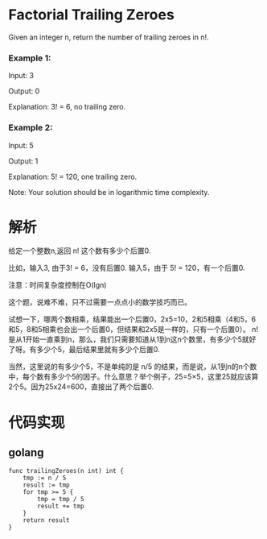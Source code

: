 # Factorial Trailing Zeroes

Given an integer n, return the number of trailing zeroes in n!.

### Example 1:

Input: 3

Output: 0

Explanation: 3! = 6, no trailing zero.

### Example 2:

Input: 5

Output: 1

Explanation: 5! = 120, one trailing zero.

Note: Your solution should be in logarithmic time complexity.

# 解析
给定一个整数n,返回 n! 这个数有多少个后置0.

比如，输入3, 由于3! = 6，没有后置0.
输入5，由于 5! = 120，有一个后置0.

注意：时间复杂度控制在O(lgn)

这个题，说难不难，只不过需要一点点小的数学技巧而已。

试想一下，哪两个数相乘，结果能出一个后置0，2x5=10，2和5相乘（4和5，6和5，8和5相乘也会出一个后置0，但结果和2x5是一样的，只有一个后置0）。
n!是从1开始一直乘到n，那么，我们只需要知道从1到n这n个数里，有多少个5就好了呀。有多少个5，最后结果里就有多少个后置0.

当然，这里说的有多少个5，不是单纯的是 n/5 的结果，而是说，从1到n的n个数中，每个数有多少个5的因子。什么意思？举个例子，25=5×5，这里25就应该算2个5。因为25x24=600，直接出了两个后置0.


# 代码实现

## golang

```golang
func trailingZeroes(n int) int {
    tmp := n / 5
    result := tmp
    for tmp >= 5 {
        tmp = tmp / 5
        result += tmp
    }
    return result
}
```

